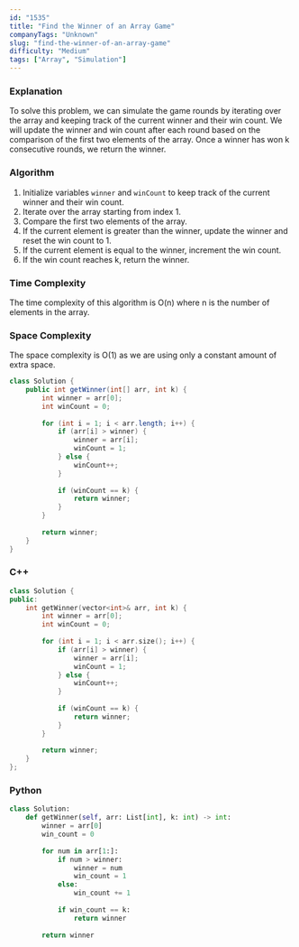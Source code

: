 ```yaml
---
id: "1535"
title: "Find the Winner of an Array Game"
companyTags: "Unknown"
slug: "find-the-winner-of-an-array-game"
difficulty: "Medium"
tags: ["Array", "Simulation"]
---
```


### Explanation

To solve this problem, we can simulate the game rounds by iterating over the array and keeping track of the current winner and their win count. We will update the winner and win count after each round based on the comparison of the first two elements of the array. Once a winner has won k consecutive rounds, we return the winner.

### Algorithm
1. Initialize variables `winner` and `winCount` to keep track of the current winner and their win count.
2. Iterate over the array starting from index 1.
3. Compare the first two elements of the array.
4. If the current element is greater than the winner, update the winner and reset the win count to 1.
5. If the current element is equal to the winner, increment the win count.
6. If the win count reaches k, return the winner.

### Time Complexity
The time complexity of this algorithm is O(n) where n is the number of elements in the array.

### Space Complexity
The space complexity is O(1) as we are using only a constant amount of extra space.

```java
class Solution {
    public int getWinner(int[] arr, int k) {
        int winner = arr[0];
        int winCount = 0;
        
        for (int i = 1; i < arr.length; i++) {
            if (arr[i] > winner) {
                winner = arr[i];
                winCount = 1;
            } else {
                winCount++;
            }
            
            if (winCount == k) {
                return winner;
            }
        }
        
        return winner;
    }
}
```

### C++
```cpp
class Solution {
public:
    int getWinner(vector<int>& arr, int k) {
        int winner = arr[0];
        int winCount = 0;
        
        for (int i = 1; i < arr.size(); i++) {
            if (arr[i] > winner) {
                winner = arr[i];
                winCount = 1;
            } else {
                winCount++;
            }
            
            if (winCount == k) {
                return winner;
            }
        }
        
        return winner;
    }
};
```

### Python
```python
class Solution:
    def getWinner(self, arr: List[int], k: int) -> int:
        winner = arr[0]
        win_count = 0
        
        for num in arr[1:]:
            if num > winner:
                winner = num
                win_count = 1
            else:
                win_count += 1
            
            if win_count == k:
                return winner
        
        return winner
```